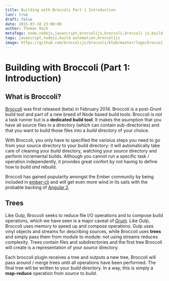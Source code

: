 ```yaml
---
title: Building with Broccoli Part 1 Introduction
lunr: true
draft: false
date: 2015-07-10 23:00:00
author: Thomas Roch
metaTags: node,nodejs,javascript,broccolijs,broccoli,broccoli js,build automation,build tool
tags: javascript,nodejs,build automation,broccolijs
image: https://github.com/broccolijs/broccoli/blob/master/logo/broccoli-logo.generated.png
---
```



# Building with Broccoli (Part 1: Introduction)

## What is Broccoli?

[Broccoli](http://broccolijs.com/) was first released (beta) in February 2014. Broccoli is a post-Grunt build tool and part of a new breed of Node based
build tools: Broccoli is not a task runner but is a __dedicated build tool__. It makes the asumption that you have all source files
in a directory (which can contain sub-directories) and that you want to build those files into a _build_ directory of your choice.

With Broccoli, you only have to specified the varioius steps you need to go from your source directory to your build directory: it
will automatically take care of cleaning your _build_ directory, watching your _source_ directory and perform incremental builds. Although
you cannot run a specific task / operation independently, it provides great confort by not having to define how to build _and_ rebuild.

Broccoli has gained popularity amongst the Ember community by being included in [ember-cli](http://www.ember-cli.com/) and will get even
more wind in its sails with the probable backing of [Angular 2](https://docs.google.com/document/d/150lerb1LmNLuau_a_EznPV1I1UHMTbEl61t4hZ7ZpS0/mobilebasic).


## Trees

Like Gulp, Broccoli seeks to reduce file I/O operations and to compose build operations, which we have seen is a major caveat of
[Grunt](/posts/2015/04/22/building-with-grunt-part-2-caveats/). Like Gulp, Broccoli uses memory to speed up and compose operations.
Gulp uses vinyl objects and streams for describing sources, while Broccoli uses __trees__ and simply pass them from module to module:
not using streams reduces complexity.
Trees contain files and subdirectories and the first tree Broccoli will create is a representation of your _source_ directory.

Each broccoli plugin receives a tree and outputs a new tree, Broccoli will pass around / merge trees until all operations have been performed.
The final tree will be written to your _build_ directory. In a way, this is simply a __map-reduce__ operation from _source_ to _build_.
